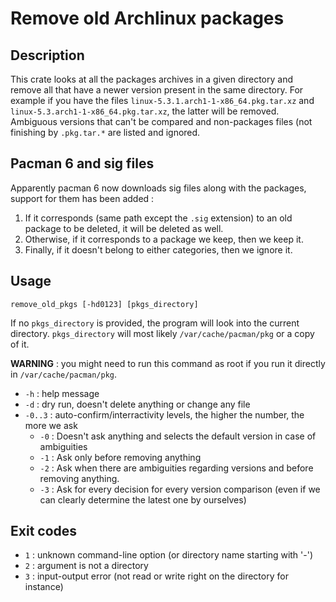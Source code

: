 # Remove old Archlinux packages

## Description

This crate looks at all the packages archives in a given directory and remove all that have a newer version present in the same directory.
For example if you have the files
`linux-5.3.1.arch1-1-x86_64.pkg.tar.xz` and `linux-5.3.arch1-1-x86_64.pkg.tar.xz`,
the latter will be removed.
Ambiguous versions that can't be compared and non-packages files (not finishing by `.pkg.tar.*` are listed and ignored.

## Pacman 6 and sig files

Apparently pacman 6 now downloads sig files along with the packages, support for them has been added :
1. If it corresponds (same path except the `.sig` extension) to an old package to be deleted, it will be deleted as well.
2. Otherwise, if it corresponds to a package we keep, then we keep it.
3. Finally, if it doesn't belong to either categories, then we ignore it.

## Usage

```shell
remove_old_pkgs [-hd0123] [pkgs_directory]
```

If no `pkgs_directory` is provided, the program will look into the current directory.
`pkgs_directory` will most likely `/var/cache/pacman/pkg` or a copy of it.

**WARNING** : you might need to run this command as root if you run it directly in `/var/cache/pacman/pkg`.

- `-h` : help message
- `-d` : dry run, doesn't delete anything or change any file
- `-0..3` : auto-confirm/interractivity levels, the higher the number, the more we ask
    - `-0` : Doesn't ask anything and selects the default version in case of ambiguities
    - `-1` : Ask only before removing anything
    - `-2` : Ask when there are ambiguities regarding versions and before removing anything.
    - `-3` : Ask for every decision for every version comparison (even if we can clearly determine the latest one by ourselves)

## Exit codes

- `1` : unknown command-line option (or directory name starting with '-')
- `2` : argument is not a directory
- `3` : input-output error (not read or write right on the directory for instance)

